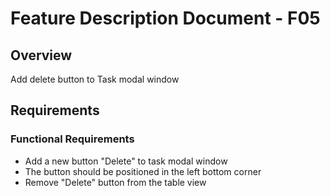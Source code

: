 # Feature Description Document - F05

## Overview
Add delete button to Task modal window

## Requirements
### Functional Requirements
- Add a new button "Delete" to task modal window
- The button should be positioned in the left bottom corner
- Remove "Delete" button from the table view

